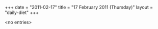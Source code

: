 +++
date = "2011-02-17"
title = "17 February 2011 (Thursday)"
layout = "daily-diet"
+++

<p>&lt;no entries&gt;</p>